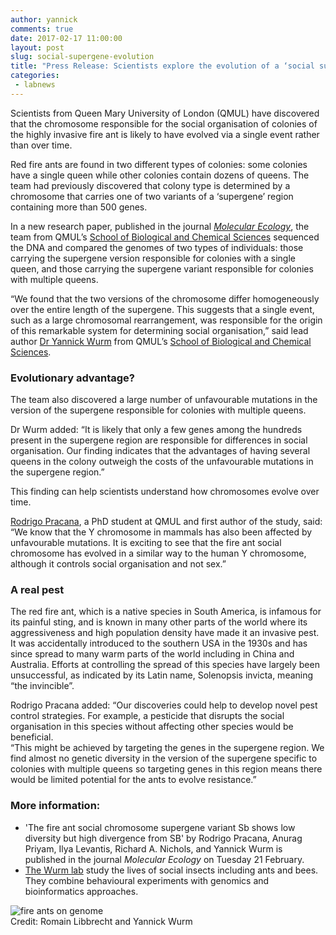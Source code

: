 ```yaml
---
author: yannick
comments: true
date: 2017-02-17 11:00:00
layout: post
slug: social-supergene-evolution
title: "Press Release: Scientists explore the evolution of a ‘social supergene’ in the red fire ant"
categories:
 - labnews
---
```




<div class="intro">
<p>Scientists from Queen Mary University of London (QMUL) have
discovered that the chromosome responsible for the social
organisation of colonies of the highly invasive fire ant is likely
to have evolved via a single event rather than over time.</p>
</div>



<p>Red fire ants are found in two different types of colonies: some
colonies have a single queen while other colonies contain dozens of
queens. The team had previously discovered that colony type is
determined by a chromosome that carries one of two variants of a
‘supergene’ region containing more than 500 genes.</p>
<p>In a new research paper, published in the journal <a href=
`"http://onlinelibrary.wiley.com/journal/10.1111/(ISSN)1365-294X"><em>
Molecular Ecology</em></a>, the team from QMUL’s <a href=
"http://www.sbcs.qmul.ac.uk/">School of Biological and Chemical
Sciences</a> sequenced the DNA and compared the genomes of two
types of individuals: those carrying the supergene version
responsible for colonies with a single queen, and those carrying
the supergene variant responsible for colonies with multiple
queens.</p>
<p>“We found that the two versions of the chromosome differ
homogeneously over the entire length of the supergene. This
suggests that a single event, such as a large chromosomal
rearrangement, was responsible for the origin of this remarkable
system for determining social organisation,” said lead author
<a href="http://www.sbcs.qmul.ac.uk/staff/yannickwurm.html">Dr
Yannick Wurm</a> from QMUL’s <a href=
"http://www.sbcs.qmul.ac.uk/">School of Biological and Chemical
Sciences</a>.</p>
<h3>Evolutionary advantage?</h3>
<p>The team also discovered a large number of unfavourable
mutations in the version of the supergene responsible for colonies
with multiple queens.</p>
<p>Dr Wurm added: “It is likely that only a few genes among the
hundreds present in the supergene region are responsible for
differences in social organisation. Our finding indicates that the
advantages of having several queens in the colony outweigh the
costs of the unfavourable mutations in the supergene region.”</p>
<p>This finding can help scientists understand how chromosomes
evolve over time.</p>
<p><a href=
"http://www.sbcs.qmul.ac.uk/staff/rodrigopracana.html">Rodrigo
Pracana</a>, a PhD student at QMUL and first author of the study,
said: “We know that the Y chromosome in mammals has also been
affected by unfavourable mutations. It is exciting to see that the
fire ant social chromosome has evolved in a similar way to the
human Y chromosome, although it controls social organisation and
not sex.”</p>
<h3>A real pest</h3>
<p>The red fire ant, which is a native species in South America, is
infamous for its painful sting, and is known in many other parts of
the world where its aggressiveness and high population density have
made it an invasive pest. It was accidentally introduced to the
southern USA in the 1930s and has since spread to many warm parts
of the world including in China and Australia. Efforts at
controlling the spread of this species have largely been
unsuccessful, as indicated by its Latin name, Solenopsis invicta,
meaning “the invincible”.</p>
<p>Rodrigo Pracana added: “Our discoveries could help to develop
novel pest control strategies. For example, a pesticide that
disrupts the social organisation in this species without affecting
other species would be beneficial.<br>
“This might be achieved by targeting the genes in the supergene
region. We find almost no genetic diversity in the version of the
supergene specific to colonies with multiple queens so targeting
genes in this region means there would be limited potential for the
ants to evolve resistance.”</p>
<h3>More information:</h3>
<ul>
<li>'The fire ant social chromosome supergene variant Sb shows low
diversity but high divergence from SB' by Rodrigo Pracana, Anurag
Priyam, Ilya Levantis, Richard A. Nichols, and Yannick Wurm is
published in the journal <em>Molecular Ecology</em> on Tuesday 21
February.</li>
<li><a href="http://wurmlab.github.io/">The Wurm lab</a> study the
lives of social insects including ants and bees. They combine
behavioural experiments with genomics and bioinformatics
approaches.</li>
</ul>


<div class="inlineImg image-caption"><img src=
"http://www.qmul.ac.uk/media/qmul/media/news/items/se/red-fire-ant-c-Yannick-Wurm640.jpg"  alt="fire ants on genome" style="text-align: center"><br>
Credit: Romain Libbrecht and Yannick Wurm</div>
<br/>

